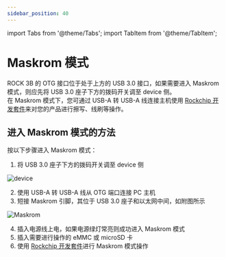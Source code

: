 ```yaml
---
sidebar_position: 40
---
```


import Tabs from '@theme/Tabs';
import TabItem from '@theme/TabItem';

# Maskrom 模式

ROCK 3B 的 OTG 接口位于处于上方的 USB 3.0 接口，如果需要进入 Maskrom 模式，则应先将 USB 3.0 座子下方的拨码开关调至 device 侧。  
在 Maskrom 模式下，您可通过 USB-A 转 USB-A 线连接主机使用 [Rockchip 开发套件](/general-tutorial/rksdk)来对您的产品进行擦写、线刷等操作。

## 进入 Maskrom 模式的方法

按以下步骤进入 Maskrom 模式：

1. 将 USB 3.0 座子下方的拨码开关调至 device 侧

![device](/img/rock3/3b/rock3b-otg.webp)

2. 使用 USB-A 转 USB-A 线从 OTG 端口连接 PC 主机
3. 短接 Maskrom 引脚，其位于 USB 3.0 座子和以太网中间，如附图所示

![Maskrom](/img/rock3/3b/rock3b-maskrom.webp)

4. 插入电源线上电，如果电源绿灯常亮则成功进入 Maskrom 模式
5. 插入需要进行操作的 eMMC 或 microSD 卡
6. 使用 [Rockchip 开发套件](/general-tutorial/rksdk)进行 Maskrom 模式操作
